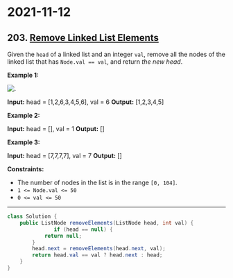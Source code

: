 # 2021-11-12

## 203. [Remove Linked List Elements](https://leetcode.com/problems/remove-linked-list-elements/)

Given the `head` of a linked list and an integer `val`, remove all the nodes of the linked list that has `Node.val == val`, and return _the new head_.

**Example 1:**

![.](https://assets.leetcode.com/uploads/2021/03/06/removelinked-list.jpg)

**Input:** head = \[1,2,6,3,4,5,6\], val = 6
**Output:** \[1,2,3,4,5\]

**Example 2:**

**Input:** head = \[\], val = 1
**Output:** \[\]

**Example 3:**

**Input:** head = \[7,7,7,7\], val = 7
**Output:** \[\]

**Constraints:**

- The number of nodes in the list is in the range `[0, 104]`.
- `1 <= Node.val <= 50`
- `0 <= val <= 50`

---

```java
class Solution {
    public ListNode removeElements(ListNode head, int val) {
               if (head == null) {
            return null;
        }
        head.next = removeElements(head.next, val);
        return head.val == val ? head.next : head;
    }
}
```
